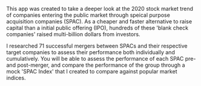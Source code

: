 This app was created to take a deeper look at the 2020 stock market trend of companies entering the public market through speical purpose acquisition companies (SPAC).
As a cheaper and faster alternative to raise capital than a initial public offering (IPO), hundreds of these 'blank check companies' raised multi-billion dollars from investors.

I researched 71 successful mergers between SPACs and their respective target companies to assess their performance both individually and cumulatively.
You will be able to assess the performance of each SPAC pre- and post-merger, and compare the performance of the group through a mock 'SPAC Index' that I created to compare against popular market indices.
